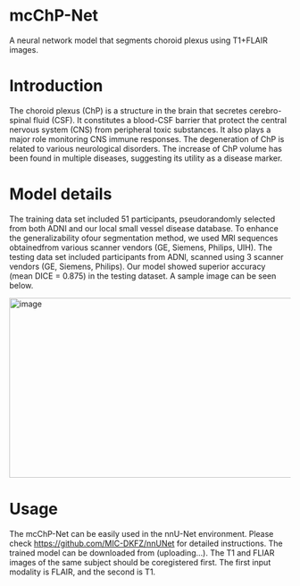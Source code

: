 # mcChP-Net
A neural network model that segments choroid plexus using T1+FLAIR images. 

# Introduction
The choroid plexus (ChP) is a structure in the brain that secretes cerebro-spinal fluid (CSF). It constitutes a blood-CSF barrier that protect the central nervous system (CNS) from peripheral toxic substances. It also plays a major role monitoring CNS immune responses. The degeneration of ChP is related to various neurological disorders. The increase of ChP volume has been found in multiple diseases, suggesting its utility as a disease marker.

# Model details
The training data set included 51 participants, pseudorandomly selected from both ADNI and our local small vessel disease database. To enhance the generalizability ofour segmentation method, we used MRl sequences obtainedfrom various scanner vendors (GE, Siemens, Philips, UIH). The testing data set included participants from ADNl, scanned using 3 scanner vendors (GE, Siemens, Philips). Our model showed superior accuracy (mean DICE = 0.875) in the testing dataset. A sample image can be seen below.

<img width="596" height="322" alt="image" src="https://github.com/user-attachments/assets/404cb0f1-e061-43ad-80cd-1274b5e2566a" />


# Usage
The mcChP-Net can be easily used in the nnU-Net environment. Please check https://github.com/MIC-DKFZ/nnUNet for detailed instructions. The trained model can be downloaded from (uploading...). 
The T1 and FLIAR images of the same subject should be coregistered first. The first input modality is FLAIR, and the second is T1.
